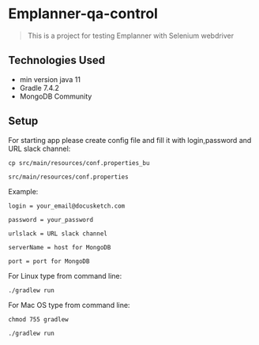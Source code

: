 # Emplanner-qa-control
> This is a project for testing Emplanner with Selenium webdriver

## Technologies Used
- min version java 11
- Gradle 7.4.2
- MongoDB Community

## Setup
For starting app please create config file and fill it with login,password and URL slack channel:

`cp src/main/resources/conf.properties_bu` 

`src/main/resources/conf.properties`

Example:

`login = your_email@docusketch.com`

`password = your_password`

`urlslack = URL slack channel`

`serverName = host for MongoDB`

`port = port for MongoDB`




For Linux type from command line:

`./gradlew run`

For Mac OS type from command line:

`chmod 755 gradlew`

`./gradlew run`


<!-- Optional -->
<!-- ## License -->
<!-- This project is open source and available under the [... License](). -->

<!-- You don't have to include all sections - just the one's relevant to your project -->

